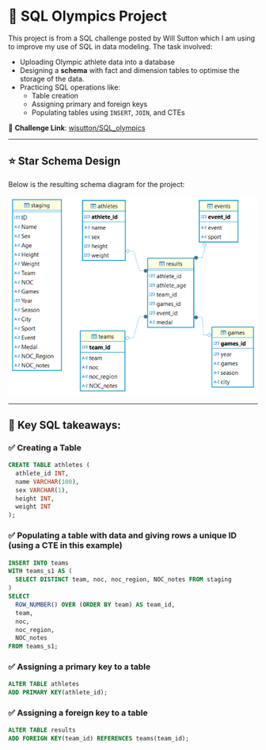 # 🏅 SQL Olympics Project

This project is from a SQL challenge posted by Will Sutton which I am using to improve my use of SQL in data modeling. The task involved:

- Uploading Olympic athlete data into a database  
- Designing a **schema** with fact and dimension tables to optimise the storage of the data. 
- Practicing SQL operations like:
  - Table creation
  - Assigning primary and foreign keys
  - Populating tables using `INSERT`, `JOIN`, and CTEs  

📎 **Challenge Link**: [wjsutton/SQL_olympics](https://github.com/wjsutton/SQL_olympics)

---

## ⭐ Star Schema Design

Below is the resulting schema diagram for the project:

![Olympic Star Schema](Olympic%20Schema.png)

---

## 🔑 Key SQL takeaways:

### ✅ Creating a Table
```sql
CREATE TABLE athletes (
  athlete_id INT,
  name VARCHAR(100),
  sex VARCHAR(1),
  height INT,
  weight INT
);
```

### ✅ Populating a table with data and giving rows a unique ID (using a CTE in this example)
```sql
INSERT INTO teams
WITH teams_s1 AS (
  SELECT DISTINCT team, noc, noc_region, NOC_notes FROM staging
)
SELECT
  ROW_NUMBER() OVER (ORDER BY team) AS team_id,
  team,
  noc,
  noc_region,
  NOC_notes
FROM teams_s1;
```

### ✅ Assigning a primary key to a table
```sql
ALTER TABLE athletes
ADD PRIMARY KEY(athlete_id);
```

### ✅ Assigning a foreign key to a table
```sql
ALTER TABLE results
ADD FOREIGN KEY(team_id) REFERENCES teams(team_id);
```
